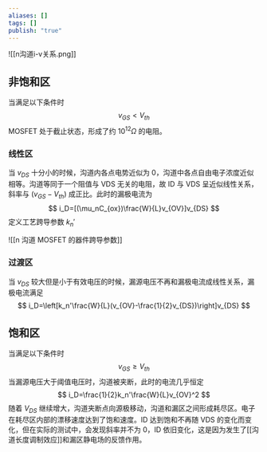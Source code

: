 ```yaml
---
aliases: []
tags: []
publish: "true"
---
```


![[n沟道i-v关系.png]]

## 非饱和区

当满足以下条件时
$$
v_{GS}<V_{th}
$$
MOSFET 处于截止状态，形成了约 $10^{12}\Omega$ 的电阻。

### 线性区

当 $v_{DS}$ 十分小的时候，沟道内各点电势近似为 0，沟道中各点自由电子浓度近似相等。沟道等同于一个阻值与 VDS 无关的电阻，故 ID 与 VDS 呈近似线性关系，斜率与 $(v_{GS}-V_{th})$ 成正比。此时的漏极电流为
$$
i_D=[(\mu_nC_{ox})\frac{W}{L}v_{OV}]v_{DS}
$$
定义工艺跨导参数 $k_n'$

![[n 沟道 MOSFET 的器件跨导参数]]

### 过渡区

当 $v_{DS}$ 较大但是小于有效电压的时候，漏源电压不再和漏极电流成线性关系，漏极电流满足
$$
i_D=\left[k_n'\frac{W}{L}(v_{OV}-\frac{1}{2}v_{DS})\right]v_{DS}
$$


## 饱和区

当满足以下条件时
$$
v_{GS}\ge V_{th}
$$
当漏源电压大于阈值电压时，沟道被夹断，此时的电流几乎恒定
$$
i_D=\frac{1}{2}k_n'\frac{W}{L}v_{OV}^2
$$
随着 $V_{DS}$ 继续增大，沟道夹断点向源极移动，沟道和漏区之间形成耗尽区。电子在耗尽区内部的漂移速度达到了饱和速度。ID 达到饱和不再随 VDS 的变化而变化，但在实际的测试中，会发现斜率并不为 0，ID 依旧变化，这是因为发生了[[沟道长度调制效应]]和漏区静电场的反馈作用。
